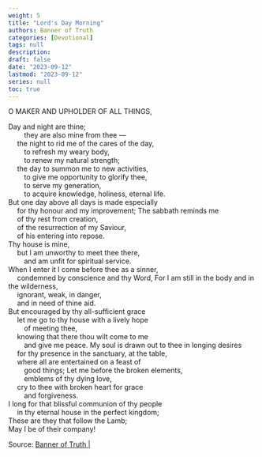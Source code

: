 ```yaml
---
weight: 5
title: "Lord's Day Morning"
authors: Banner of Truth
categories: [Devotional]
tags: null
description: 
draft: false
date: "2023-09-12"
lastmod: "2023-09-12"
series: null
toc: true
---
```


<!--more-->

<!-- Tab links -->

O MAKER AND UPHOLDER OF ALL THINGS,

Day and night are thine; 
<br>&emsp;&emsp;    they are also mine from thee —
<br>&emsp;  the night to rid me of the cares of the day,
<br>&emsp;&emsp;    to refresh my weary body,
<br>&emsp;&emsp;    to renew my natural strength;
<br>&emsp;  the day to summon me to new activities,
<br>&emsp;&emsp;    to give me opportunity to glorify thee,
<br>&emsp;&emsp;    to serve my generation,
<br>&emsp;&emsp;    to acquire knowledge, holiness, eternal life.
<br>But one day above all days is made especially
<br>&emsp;  for thy honour and my improvement;
The sabbath reminds me
<br>&emsp;  of thy rest from creation,
<br>&emsp;  of the resurrection of my Saviour,
<br>&emsp;  of his entering into repose.
<br>Thy house is mine,
<br>&emsp;  but I am unworthy to meet thee there,
<br>&emsp;&emsp;    and am unfit for spiritual service.
<br>When I enter it I come before thee as a sinner,
<br>&emsp;  condemned by conscience and thy Word,
For I am still in the body and in the wilderness,
<br>&emsp;  ignorant, weak, in danger,
<br>&emsp;  and in need of thine aid.
<br>But encouraged by thy all-sufficient grace
<br>&emsp;  let me go to thy house with a lively hope
<br>&emsp;&emsp;    of meeting thee,
<br>&emsp;  knowing that there thou wilt come to me
<br>&emsp;&emsp;    and give me peace.
My soul is drawn out to thee in longing desires
<br>&emsp;  for thy presence in the sanctuary, at the table,
<br>&emsp;  where all are entertained on a feast of
<br>&emsp;&emsp;    good things;
Let me before the broken elements,
<br>&emsp;&emsp;    emblems of thy dying love,
<br>&emsp;  cry to thee with broken heart for grace
<br>&emsp;&emsp;    and forgiveness.
<br>I long for that blissful communion of thy people
<br>&emsp;  in thy eternal house in the perfect kingdom;
<br>These are they that follow the Lamb;
<br>May I be of their company!

Source: <a href = "" target="_blank" rel="noopener noreferrer">Banner of Truth | </a>